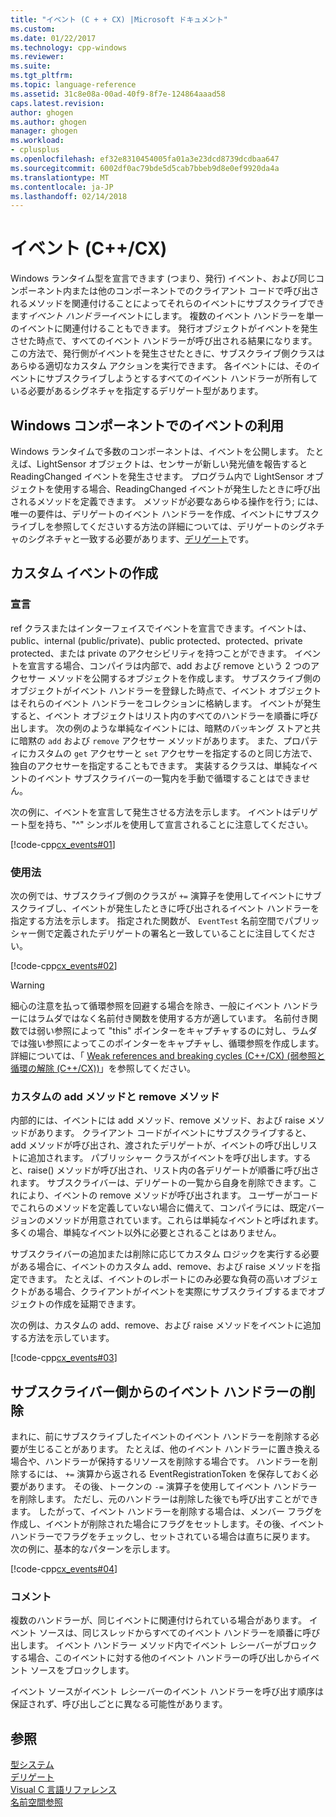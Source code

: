 ```yaml
---
title: "イベント (C + + CX) |Microsoft ドキュメント"
ms.custom: 
ms.date: 01/22/2017
ms.technology: cpp-windows
ms.reviewer: 
ms.suite: 
ms.tgt_pltfrm: 
ms.topic: language-reference
ms.assetid: 31c8e08a-00ad-40f9-8f7e-124864aaad58
caps.latest.revision: 
author: ghogen
ms.author: ghogen
manager: ghogen
ms.workload:
- cplusplus
ms.openlocfilehash: ef32e8310454005fa01a3e23dcd8739dcdbaa647
ms.sourcegitcommit: 6002df0ac79bde5d5cab7bbeb9d8e0ef9920da4a
ms.translationtype: MT
ms.contentlocale: ja-JP
ms.lasthandoff: 02/14/2018
---
```

# <a name="events-ccx"></a>イベント (C++/CX)
Windows ランタイム型を宣言できます (つまり、発行) イベント、および同じコンポーネント内または他のコンポーネントでのクライアント コードで呼び出されるメソッドを関連付けることによってそれらのイベントにサブスクライブできます*イベント ハンドラー*イベントにします。 複数のイベント ハンドラーを単一のイベントに関連付けることもできます。 発行オブジェクトがイベントを発生させた時点で、すべてのイベント ハンドラーが呼び出される結果になります。 この方法で、発行側がイベントを発生させたときに、サブスクライブ側クラスはあらゆる適切なカスタム アクションを実行できます。 各イベントには、そのイベントにサブスクライブしようとするすべてのイベント ハンドラーが所有している必要があるシグネチャを指定するデリゲート型があります。  
  
## <a name="consuming-events-in-windows-components"></a>Windows コンポーネントでのイベントの利用  
 Windows ランタイムで多数のコンポーネントは、イベントを公開します。 たとえば、LightSensor オブジェクトは、センサーが新しい発光値を報告すると ReadingChanged イベントを発生させます。 プログラム内で LightSensor オブジェクトを使用する場合、ReadingChanged イベントが発生したときに呼び出されるメソッドを定義できます。 メソッドが必要なあらゆる操作を行う; には、唯一の要件は、デリゲートのイベント ハンドラーを作成、イベントにサブスクライブしを参照してくださいする方法の詳細については、デリゲートのシグネチャのシグネチャと一致する必要があります、[デリゲート](../cppcx/delegates-c-cx.md)です。  
  
## <a name="creating-custom-events"></a>カスタム イベントの作成  
  
### <a name="declaration"></a>宣言  
 ref クラスまたはインターフェイスでイベントを宣言できます。イベントは、public、internal (public/private)、public protected、protected、private protected、または private のアクセシビリティを持つことができます。 イベントを宣言する場合、コンパイラは内部で、add および remove という 2 つのアクセサー メソッドを公開するオブジェクトを作成します。 サブスクライブ側のオブジェクトがイベント ハンドラーを登録した時点で、イベント オブジェクトはそれらのイベント ハンドラーをコレクションに格納します。 イベントが発生すると、イベント オブジェクトはリスト内のすべてのハンドラーを順番に呼び出します。 次の例のような単純なイベントには、暗黙のバッキング ストアと共に暗黙の `add` および `remove` アクセサー メソッドがあります。 また、プロパティにカスタムの `get` アクセサーと `set` アクセサーを指定するのと同じ方法で、独自のアクセサーを指定することもできます。  実装するクラスは、単純なイベントのイベント サブスクライバーの一覧内を手動で循環することはできません。  
  
 次の例に、イベントを宣言して発生させる方法を示します。 イベントはデリゲート型を持ち、"^" シンボルを使用して宣言されることに注意してください。  
  
 [!code-cpp[cx_events#01](../cppcx/codesnippet/CPP/cx_events/class1.h#01)]  
  
### <a name="usage"></a>使用法  
 次の例では、サブスクライブ側のクラスが `+=` 演算子を使用してイベントにサブスクライブし、イベントが発生したときに呼び出されるイベント ハンドラーを指定する方法を示します。 指定された関数が、 `EventTest` 名前空間でパブリッシャー側で定義されたデリゲートの署名と一致していることに注目してください。  
  
 [!code-cpp[cx_events#02](../cppcx/codesnippet/CPP/eventsupportinvs/eventclientclass.h#02)]  
  
> [!WARNING]
>  細心の注意を払って循環参照を回避する場合を除き、一般にイベント ハンドラーにはラムダではなく名前付き関数を使用する方が適しています。 名前付き関数では弱い参照によって "this" ポインターをキャプチャするのに対し、ラムダでは強い参照によってこのポインターをキャプチャし、循環参照を作成します。 詳細については、「 [Weak references and breaking cycles (C++/CX) (弱参照と循環の解除 (C++/CX))](../cppcx/weak-references-and-breaking-cycles-c-cx.md)」を参照してください。  
  
### <a name="custom-add-and-remove-methods"></a>カスタムの add メソッドと remove メソッド  
 内部的には、イベントには add メソッド、remove メソッド、および raise メソッドがあります。 クライアント コードがイベントにサブスクライブすると、add メソッドが呼び出され、渡されたデリゲートが、イベントの呼び出しリストに追加されます。 パブリッシャー クラスがイベントを呼び出します。すると、raise() メソッドが呼び出され、リスト内の各デリゲートが順番に呼び出されます。 サブスクライバーは、デリゲートの一覧から自身を削除できます。これにより、イベントの remove メソッドが呼び出されます。 ユーザーがコードでこれらのメソッドを定義していない場合に備えて、コンパイラには、既定バージョンのメソッドが用意されています。これらは単純なイベントと呼ばれます。 多くの場合、単純なイベント以外に必要とされることはありません。  
  
 サブスクライバーの追加または削除に応じてカスタム ロジックを実行する必要がある場合に、イベントのカスタム add、remove、および raise メソッドを指定できます。 たとえば、イベントのレポートにのみ必要な負荷の高いオブジェクトがある場合、クライアントがイベントを実際にサブスクライブするまでオブジェクトの作成を延期できます。  
  
 次の例は、カスタムの add、remove、および raise メソッドをイベントに追加する方法を示しています。  
  
 [!code-cpp[cx_events#03](../cppcx/codesnippet/CPP/cx_events/class1.h#03)]  
  
## <a name="removing-an-event-handler-from-the-subscriber-side"></a>サブスクライバー側からのイベント ハンドラーの削除  
 まれに、前にサブスクライブしたイベントのイベント ハンドラーを削除する必要が生じることがあります。 たとえば、他のイベント ハンドラーに置き換える場合や、ハンドラーが保持するリソースを削除する場合です。 ハンドラーを削除するには、 `+=` 演算から返される EventRegistrationToken を保存しておく必要があります。 その後、トークンの `-=` 演算子を使用してイベント ハンドラーを削除します。  ただし、元のハンドラーは削除した後でも呼び出すことができます。 したがって、イベント ハンドラーを削除する場合は、メンバー フラグを作成し、イベントが削除された場合にフラグをセットします。その後、イベント ハンドラーでフラグをチェックし、セットされている場合は直ちに戻ります。 次の例に、基本的なパターンを示します。  
  
 [!code-cpp[cx_events#04](../cppcx/codesnippet/CPP/eventsupportinvs/eventclientclass.h#04)]  
  
### <a name="remarks"></a>コメント  
 複数のハンドラーが、同じイベントに関連付けられている場合があります。 イベント ソースは、同じスレッドからすべてのイベント ハンドラーを順番に呼び出します。 イベント ハンドラー メソッド内でイベント レシーバーがブロックする場合、このイベントに対する他のイベント ハンドラーの呼び出しからイベント ソースをブロックします。  
  
 イベント ソースがイベント レシーバーのイベント ハンドラーを呼び出す順序は保証されず、呼び出しごとに異なる可能性があります。  
  
## <a name="see-also"></a>参照  
 [型システム](../cppcx/type-system-c-cx.md)   
 [デリゲート](../cppcx/delegates-c-cx.md)   
 [Visual C 言語リファレンス](../cppcx/visual-c-language-reference-c-cx.md)   
 [名前空間参照](../cppcx/namespaces-reference-c-cx.md)